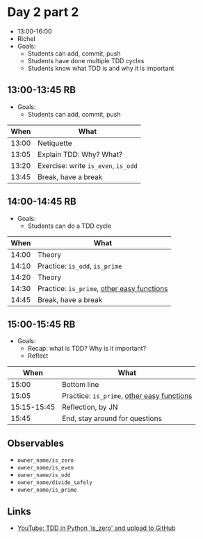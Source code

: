 # Day 2 part 2

 * 13:00-16:00
 * Richel
 * Goals: 
   * Students can add, commit, push
   * Students have done multiple TDD cycles
   * Students know what TDD is and why it is important

## 13:00-13:45 RB

 * Goals: 
   * Students can add, commit, push

When |What
-----|-------------------------
13:00|Netiquette
13:05|Explain TDD: Why? What? 
13:20|Exercise: write `is_even`, `is_odd`
13:45|Break, have a break

## 14:00-14:45 RB

 * Goals: 
   * Students can do a TDD cycle

When |What
-----|-------------------------
14:00|Theory
14:10|Practice: `is_odd`, `is_prime`
14:20|Theory
14:30|Practice: `is_prime`, [other easy functions](https://github.com/UPPMAX/programming_formalisms/blob/main/learning_line.md#easy)
14:45|Break, have a break

## 15:00-15:45 RB

 * Goals: 
   * Recap: what is TDD? Why is it important?
   * Reflect

When       |What
-----------|-------------------------
15:00      |Bottom line
15:05      |Practice: `is_prime`, [other easy functions](https://github.com/UPPMAX/programming_formalisms/blob/main/learning_line.md#easy)
15:15-15:45|Reflection, by JN
15:45      |End, stay around for questions

## Observables

 * `owner_name/is_zero`
 * `owner_name/is_even`
 * `owner_name/is_odd`
 * `owner_name/divide_safely`
 * `owner_name/is_prime`

## Links

 * [YouTube: TDD in Python 'is_zero' and upload to GitHub](https://youtu.be/VddlrNOeodg)
